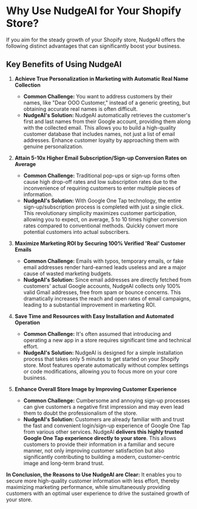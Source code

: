 # Why Use NudgeAI for Your Shopify Store?

If you aim for the steady growth of your Shopify store, NudgeAI offers the following distinct advantages that can significantly boost your business.

## Key Benefits of Using NudgeAI

1.  **Achieve True Personalization in Marketing with Automatic Real Name Collection**
    *   **Common Challenge:** You want to address customers by their names, like "Dear OOO Customer," instead of a generic greeting, but obtaining accurate real names is often difficult.
    *   **NudgeAI's Solution:** NudgeAI automatically retrieves the customer's first and last names from their Google account, providing them along with the collected email. This allows you to build a high-quality customer database that includes names, not just a list of email addresses. Enhance customer loyalty by approaching them with genuine personalization.

2.  **Attain 5-10x Higher Email Subscription/Sign-up Conversion Rates on Average**
    *   **Common Challenge:** Traditional pop-ups or sign-up forms often cause high drop-off rates and low subscription rates due to the inconvenience of requiring customers to enter multiple pieces of information.
    *   **NudgeAI's Solution:** With Google One Tap technology, the entire sign-up/subscription process is completed with just a single click. This revolutionary simplicity maximizes customer participation, allowing you to expect, on average, 5 to 10 times higher conversion rates compared to conventional methods. Quickly convert more potential customers into actual subscribers.

3.  **Maximize Marketing ROI by Securing 100% Verified 'Real' Customer Emails**
    *   **Common Challenge:** Emails with typos, temporary emails, or fake email addresses render hard-earned leads useless and are a major cause of wasted marketing budgets.
    *   **NudgeAI's Solution:** Since email addresses are directly fetched from customers' actual Google accounts, NudgeAI collects only 100% valid Gmail addresses, free from spam or bounce concerns. This dramatically increases the reach and open rates of email campaigns, leading to a substantial improvement in marketing ROI.

4.  **Save Time and Resources with Easy Installation and Automated Operation**
    *   **Common Challenge:** It's often assumed that introducing and operating a new app in a store requires significant time and technical effort.
    *   **NudgeAI's Solution:** NudgeAI is designed for a simple installation process that takes only 5 minutes to get started on your Shopify store. Most features operate automatically without complex settings or code modifications, allowing you to focus more on your core business.

5.  **Enhance Overall Store Image by Improving Customer Experience**
    *   **Common Challenge:** Cumbersome and annoying sign-up processes can give customers a negative first impression and may even lead them to doubt the professionalism of the store.
    *   **NudgeAI's Solution:** Customers are already familiar with and trust the fast and convenient login/sign-up experience of Google One Tap from various other services. NudgeAI **delivers this highly trusted Google One Tap experience directly to your store**. This allows customers to provide their information in a familiar and secure manner, not only improving customer satisfaction but also significantly contributing to building a modern, customer-centric image and long-term brand trust.

**In Conclusion, the Reasons to Use NudgeAI are Clear:**
It enables you to secure more high-quality customer information with less effort, thereby maximizing marketing performance, while simultaneously providing customers with an optimal user experience to drive the sustained growth of your store. 